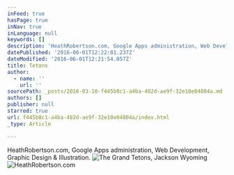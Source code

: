 ```yaml
---
inFeed: true
hasPage: true
inNav: true
inLanguage: null
keywords: []
description: 'HeathRobertson.com, Google Apps administration, Web Development, Graphic Design & Illustration.'
datePublished: '2016-06-01T12:22:01.237Z'
dateModified: '2016-06-01T12:21:54.057Z'
title: Tetons
author:
  - name: ''
    url: ''
sourcePath: _posts/2016-03-10-f445b8c1-a4ba-482d-ae9f-32e10e04804a.md
authors: []
publisher: null
starred: true
url: f445b8c1-a4ba-482d-ae9f-32e10e04804a/index.html
_type: Article

---
```

HeathRobertson.com, Google Apps administration, Web Development, Graphic Design & Illustration.
![The Grand Tetons, Jackson Wyoming](https://the-grid-user-content.s3-us-west-2.amazonaws.com/14be0954-d932-446d-8c87-ba82bdd2e69f.jpg)
![HeathRobertson.com](https://s3-us-west-2.amazonaws.com/the-grid-img/p/fea49c0ba5d70f55774bd6cfe77ea4782ac85514.png)